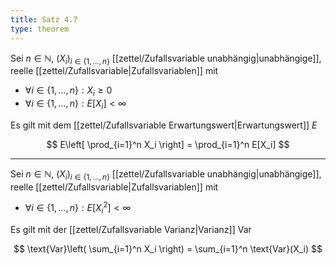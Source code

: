 ```yaml
---
title: Satz 4.7
type: theorem
---
```


Sei $n \in \mathbb{N}$, $(X_i)_{i \in \{ 1, \dots, n \}}$ [[zettel/Zufallsvariable unabhängig|unabhängige]], reelle [[zettel/Zufallsvariable|Zufallsvariablen]] mit
- $\forall i \in \{ 1, \dots, n \} : X_i \ge 0$
- $\forall i \in \{ 1, \dots, n \} : E[X_i] \lt \infty$

Es gilt mit dem [[zettel/Zufallsvariable Erwartungswert|Erwartungswert]] $E$

$$
	E\left[ \prod_{i=1}^n X_i \right] = \prod_{i=1}^n E[X_i]
$$

---

Sei $n \in \mathbb{N}$, $(X_i)_{i \in \{ 1, \dots, n \}}$ [[zettel/Zufallsvariable unabhängig|unabhängige]], reelle [[zettel/Zufallsvariable|Zufallsvariablen]] mit
- $\forall i \in \{ 1, \dots, n \} : E[X_i^2] \lt \infty$

Es gilt mit der [[zettel/Zufallsvariable Varianz|Varianz]] $\text{Var}$

$$
	\text{Var}\left( \sum_{i=1}^n X_i \right) = \sum_{i=1}^n \text{Var}(X_i)
$$